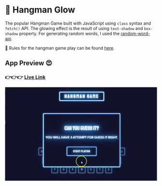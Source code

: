 # 👹 Hangman Glow

The popular Hangman Game built with JavaScript using `class` syntax and `fetch()` API. The glowing effect is the result of using `text-shadow` and `box-shadow` property.
For generating random words, I used the [random-word-api](https://random-word-api.herokuapp.com/word).

:pushpin: Rules for the hangman game play can be found [here](<https://en.wikipedia.org/wiki/Hangman_(game)>).

## App Preview 😍

### 👉👉👉 [Live Link](https://hangmanglow.netlify.app/)

![App Preview](screenshot.gif)
